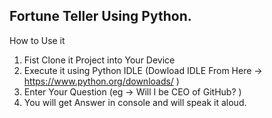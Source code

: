 <h2>Fortune Teller Using Python.</h2>

How to Use it
1. Fist Clone it Project into Your Device
2. Execute it using Python IDLE (Dowload IDLE From Here -> https://www.python.org/downloads/ )
3. Enter Your Question (eg -> Will I be CEO of GitHub? )
4. You will get Answer in console and will speak it aloud.


